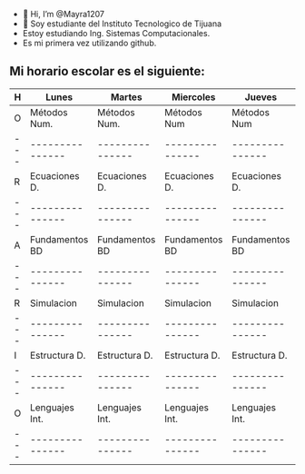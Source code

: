 - 👋 Hi, I’m @Mayra1207
- 👀 Soy estudiante del Instituto Tecnologico de Tijuana
- Estoy estudiando Ing. Sistemas Computacionales.
- Es mi primera vez utilizando github.

Mi horario escolar es el siguiente:
 -----------------------------------------------------------------------------------
| H | Lunes         | Martes        | Miercoles     | Jueves        | Viernes       |
|---|---------------|---------------|---------------|---------------|---------------|
| O | Métodos Num.  | Métodos Num.  | Métodos Num   | Métodos Num   | Libre         |
|---|---------------|---------------|---------------|---------------|---------------|
| R | Ecuaciones D. | Ecuaciones D. | Ecuaciones D. | Ecuaciones D. | Ecuaciones D. |
|---|---------------|---------------|---------------|---------------|---------------|
| A | Fundamentos BD| Fundamentos BD| Fundamentos BD| Fundamentos BD| Fundamentos BD|
|---|---------------|---------------|---------------|---------------|---------------|
| R | Simulacion    | Simulacion    | Simulacion    | Simulacion    | Simulacion    |
|---|---------------|---------------|---------------|---------------|---------------|
| I | Estructura D. | Estructura D. | Estructura D. | Estructura D. | Estructura D. |
|---|---------------|---------------|---------------|---------------|---------------|
| O | Lenguajes Int.| Lenguajes Int.| Lenguajes Int.| Lenguajes Int.| Libre         |
|---|---------------|---------------|---------------|---------------|---------------|

<!---
Mayra1207/Mayra1207 is a ✨ special ✨ repository because its `README.md` (this file) appears on your GitHub profile.
You can click the Preview link to take a look at your changes.
--->
